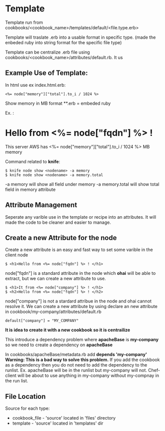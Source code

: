 Template
===========================
Template run from cookbooks/<cookbook_name>/templates/default/<file.type.erb>

Template will traslate .erb into a usable format in specific type. (made the enbeded ruby into string format for the specific file type)

Template can be centralize .erb file using cookbooks/<cookbook_name>/attributes/default.rb. It us




Example Use of Template:
------------------------------------
In html use ex index.html.erb:

    <%= node["memory"]["total"].to_i / 1024 %>

Show memory in MB format
**.erb = embeded ruby

Ex. :
    <body>
        <h1>Hello from <%= node["fqdn"] %> ! </h1>
        <p>
            This server AWS has <%= node["memory"]["total"].to_i / 1024 %> MB memory
        </p>
    </body>    

Command related to __knife__:

    $ knife node show <nodename> -a memory
    $ knife node show <nodename> -a memory.total

-a memory will show all field under memory
-a memory.total will show total field in memory attribute


Attribute Management
------------------------
Seperate any varible use in the template or recipe into an attributes. It will made the code to be cleaner and easier to manage.


Create a new Attribute for the node
---------------------

Create a new attribute is an easy and fast way to set some varible in the client node

    $ <h1>Hello from <%= node["fqdn"] %> ! </h1>

node["fqdn"] is a standard attribute in the node which __ohai__ will be able to extract, but we can create a new attribute to use.

    $ <h1>It from <%= node["company"] %> ! </h1>
    $ <h2>Hello from <%= node["fqdn"] %> ! </h2>

node["company"] is not a stardard attribue in the node and ohai cannot resolve it. We can create a new attribute by using declare an new attribute in cookbook/my-company/attributes/default.rb

    default["company"] = "MY_COMPANY"

__It is idea to create it with a new cookbook so it is centrailize__

This introduce a dependency problem where __apacheBase__ is __my-company__ so we need to create a dependency on __apacheBase__

In cookbooks/apacheBase/metadata.rb add   __depends 'my-company'__  __Warning: This is a bad way to solve this problem.__ If you add the cookbook as a dependency then you do not need to add the dependency to the runlist. Ex. apacheBase will be in the runlist but my-company will not. Chef-client will be about to use anything in my-company without my-compnay in the run list.


File Location
-----------------------
Source for each type:
- cookbook_file - 'source' located in 'files' directory
- template - 'source' located in 'templates' dir